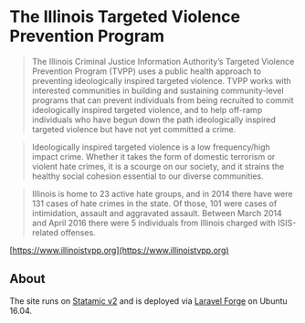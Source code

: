 # The Illinois Targeted Violence Prevention Program

> The Illinois Criminal Justice Information Authority’s Targeted Violence Prevention Program (TVPP) uses a public health approach to preventing ideologically inspired targeted violence. TVPP works with interested communities in building and sustaining community-level programs that can prevent individuals from being recruited to commit ideologically inspired targeted violence, and to help off-ramp individuals who have begun down the path ideologically inspired targeted violence but have not yet committed a crime.

> Ideologically inspired targeted violence is a low frequency/high impact crime. Whether it takes the form of domestic terrorism or violent hate crimes, it is a scourge on our society, and it strains the healthy social cohesion essential to our diverse communities.

> Illinois is home to 23 active hate groups, and in 2014 there have were 131 cases of hate crimes in the state. Of those, 101 were cases of intimidation, assault and aggravated assault. Between March 2014 and April 2016 there were 5 individuals from Illinois charged with ISIS-related offenses.

[https://www.illinoistvpp.org](https://www.illinoistvpp.org)

## About

The site runs on [Statamic v2](https://statamic.com/) and is deployed via [Laravel Forge](https://forge.laravel.com/) on Ubuntu 16.04.